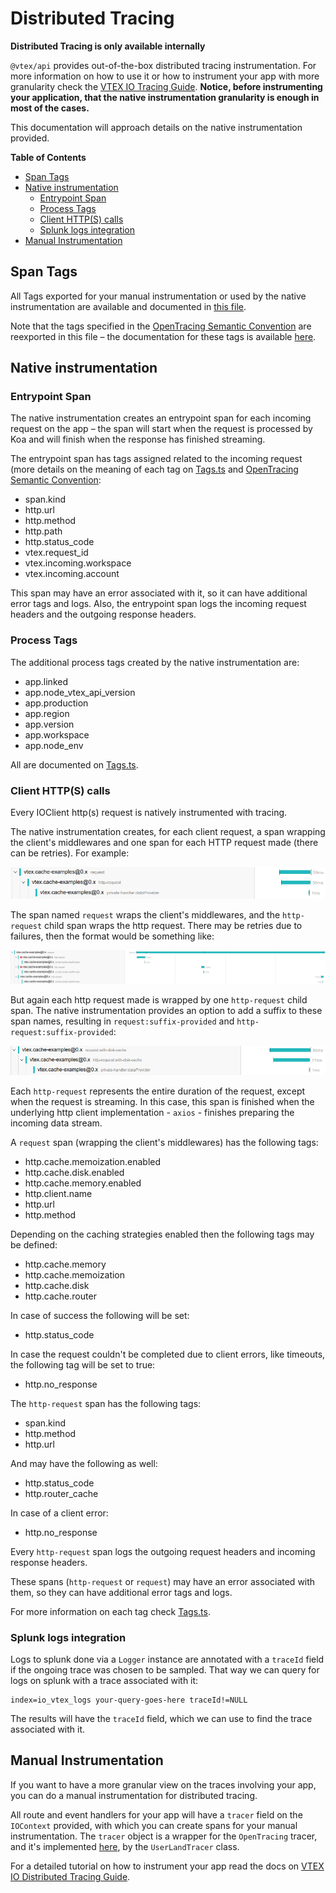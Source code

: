 # Distributed Tracing

**Distributed Tracing is only available internally**

`@vtex/api` provides out-of-the-box distributed tracing instrumentation. For more information on how
to use it or how to instrument your app with more granularity check the
[VTEX IO Tracing Guide](https://github.com/vtex/vtex-io-tracing-guide). **Notice, before
instrumenting your application, that the native instrumentation granularity is enough in most of the
cases.**

This documentation will approach details on the native instrumentation provided.

**Table of Contents**

- [Span Tags](#span-tags)
- [Native instrumentation](#native-instrumentation)
  - [Entrypoint Span](#entrypoint-span)
  - [Process Tags](#process-tags)
  - [Client HTTP(S) calls](#client-https-calls)
  - [Splunk logs integration](#splunk-logs-integration)
- [Manual Instrumentation](#manual-instrumentation)

## Span Tags

All Tags exported for your manual instrumentation or used by the native instrumentation are
available and documented in [this file](../src/tracing/Tags.ts).

Note that the tags specified in the
[OpenTracing Semantic Convention](https://github.com/opentracing/specification/blob/master/semantic_conventions.md)
are reexported in this file – the documentation for these tags is available
[here](https://github.com/opentracing/specification/blob/master/semantic_conventions.md).

## Native instrumentation

### Entrypoint Span

The native instrumentation creates an entrypoint span for each incoming request on the app – the
span will start when the request is processed by Koa and will finish when the response
has finished streaming.

The entrypoint span has tags assigned related to the incoming request (more details on the meaning
of each tag on [Tags.ts](../src/tracing/Tags.ts) and
[OpenTracing Semantic Convention](https://github.com/opentracing/specification/blob/master/semantic_conventions.md):

- span.kind
- http.url
- http.method
- http.path
- http.status_code
- vtex.request_id
- vtex.incoming.workspace
- vtex.incoming.account

This span may have an error associated with it, so it can have additional error tags and logs. Also,
the entrypoint span logs the incoming request headers and the outgoing response headers.

### Process Tags

The additional process tags created by the native instrumentation are:

- app.linked
- app.node_vtex_api_version
- app.production
- app.region
- app.version
- app.workspace
- app.node_env

All are documented on [Tags.ts](../src/tracing/Tags.ts).

### Client HTTP(S) calls

Every IOClient http(s) request is natively instrumented with tracing.

The native instrumentation creates, for each client request, a span wrapping the client's
middlewares and one span for each HTTP request made (there can be retries). For example:

<img src="./images/tracing-http-request1.png"/>

The span named `request` wraps the client's middlewares, and the `http-request` child span wraps the
http request. There may be retries due to failures, then the format would be something like:

<img src="./images/tracing-http-request2.png"/>

But again each http request made is wrapped by one `http-request` child span. The native
instrumentation provides an option to add a suffix to these span names, resulting in
`request:suffix-provided` and `http-request:suffix-provided`:

<img src="./images/tracing-http-request3.png"/>

Each `http-request` represents the entire duration of the request, except when the request is
streaming. In this case, this span is finished when the underlying http client implementation -
`axios` - finishes preparing the incoming data stream.

A `request` span (wrapping the client's middlewares) has the following tags:

- http.cache.memoization.enabled
- http.cache.disk.enabled
- http.cache.memory.enabled
- http.client.name
- http.url
- http.method

Depending on the caching strategies enabled then the following tags may be defined:

- http.cache.memory
- http.cache.memoization
- http.cache.disk
- http.cache.router

In case of success the following will be set:

- http.status_code

In case the request couldn't be completed due to client errors, like timeouts, the following tag
will be set to true:

- http.no_response

The `http-request` span has the following tags:

- span.kind
- http.method
- http.url

And may have the following as well:

- http.status_code
- http.router_cache

In case of a client error:

- http.no_response

Every `http-request` span logs the outgoing request headers and incoming response headers.

These spans (`http-request` or `request`) may have an error associated with them, so they can have
additional error tags and logs.

For more information on each tag check [Tags.ts](../src/tracing/Tags.ts).

### Splunk logs integration

Logs to splunk done via a `Logger` instance are annotated with a `traceId` field if the ongoing trace
was chosen to be sampled. That way we can query for logs on splunk with a trace associated with it:

```
index=io_vtex_logs your-query-goes-here traceId!=NULL
```

The results will have the `traceId` field, which we can use to find the trace associated with it.

## Manual Instrumentation

If you want to have a more granular view on the traces involving your app, you can do a manual
instrumentation for distributed tracing.

All route and event handlers for your app will have a `tracer` field on the `IOContext` provided,
with which you can create spans for your manual instrumentation. The `tracer` object is a wrapper for
the `OpenTracing` tracer, and it's implemented [here](../src/tracing/UserLandTracer.ts), by the
`UserLandTracer` class.

For a detailed tutorial on how to instrument your app read the docs on
[VTEX IO Distributed Tracing Guide](https://github.com/vtex/vtex-io-tracing-guide).
